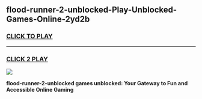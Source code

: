 
## flood-runner-2-unblocked-Play-Unblocked-Games-Online-2yd2b
<h3>
<a href="https://premium76.site?title=flood-runner-2-unblocked&ref=25A">CLICK TO PLAY</a></h3>
<hr>

<h3>
<a href="https://premium76.site?title=flood-runner-2-unblocked&ref=25A">CLICK 2 PLAY</a>
  
</h3>

<a href="https://premium76.site?title=flood-runner-2-unblocked&ref=25A"><img src="https://clearcache.store/games.png"></a>


**flood-runner-2-unblocked games unblocked: Your Gateway to Fun and Accessible Online Gaming**
